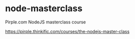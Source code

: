 # node-masterclass
Pirple.com NodeJS masterclass course

https://pirple.thinkific.com/courses/the-nodejs-master-class
